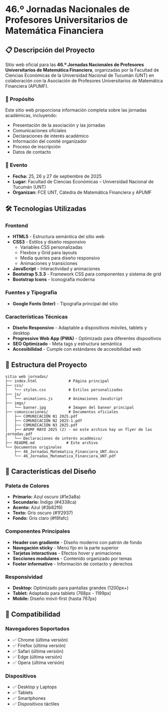# 46.º Jornadas Nacionales de Profesores Universitarios de Matemática Financiera

## 📋 Descripción del Proyecto

Sitio web oficial para las **46.º Jornadas Nacionales de Profesores Universitarios de Matemática Financiera**, organizadas por la Facultad de Ciencias Económicas de la Universidad Nacional de Tucumán (UNT) en colaboración con la Asociación de Profesores Universitarios de Matemática Financiera (APUMF).

### 🎯 Propósito

Este sitio web proporciona información completa sobre las jornadas académicas, incluyendo:
- Presentación de la asociación y las jornadas
- Comunicaciones oficiales
- Declaraciones de interés académico
- Información del comité organizador
- Proceso de inscripción
- Datos de contacto

### 📅 Evento

- **Fecha:** 25, 26 y 27 de septiembre de 2025
- **Lugar:** Facultad de Ciencias Económicas – Universidad Nacional de Tucumán (UNT)
- **Organizan:** FCE UNT, Cátedra de Matemática Financiera y APUMF

## 🛠️ Tecnologías Utilizadas

### Frontend
- **HTML5** - Estructura semántica del sitio web
- **CSS3** - Estilos y diseño responsivo
  - Variables CSS personalizadas
  - Flexbox y Grid para layouts
  - Media queries para diseño responsivo
  - Animaciones y transiciones
- **JavaScript** - Interactividad y animaciones
- **Bootstrap 5.3.3** - Framework CSS para componentes y sistema de grid
- **Bootstrap Icons** - Iconografía moderna

### Fuentes y Tipografía
- **Google Fonts (Inter)** - Tipografía principal del sitio

### Características Técnicas
- **Diseño Responsivo** - Adaptable a dispositivos móviles, tablets y desktop
- **Progressive Web App (PWA)** - Optimizado para diferentes dispositivos
- **SEO Optimizado** - Meta tags y estructura semántica
- **Accesibilidad** - Cumple con estándares de accesibilidad web

## 📁 Estructura del Proyecto

```
sitio web jornadas/
├── index.html              # Página principal
├── css/
│   └── styles.css          # Estilos personalizados
├── js/
│   └── animations.js       # Animaciones JavaScript
├── imgs/
│   └── banner.jpg          # Imagen del banner principal
├── comunicaciones/         # Documentos oficiales
│   ├── COMUNICACIÓN N1 2025.pdf
│   ├── COMUNICACIÓN N2 2025-1.pdf
│   ├── COMUNICACIÓN N3 2025.pdf
│   ├── APUMF MAYO 2025 (2) - en este archivo hay un flyer de las jornadas.pdf
│   └── Declaraciones de interés académico/
├── README.md              # Este archivo
└── Documentos originales
    ├── 46_Jornadas_Matematica_Financiera_UNT.docx
    └── 46_Jornadas_Matematica_Financiera_UNT.pdf
```


## 🎨 Características del Diseño

### Paleta de Colores
- **Primario:** Azul oscuro (#1e3a8a)
- **Secundario:** Índigo (#4338ca)
- **Acento:** Azul (#3b82f6)
- **Texto:** Gris oscuro (#1f2937)
- **Fondo:** Gris claro (#f8fafc)

### Componentes Principales
- **Header con gradiente** - Diseño moderno con patrón de fondo
- **Navegación sticky** - Menú fijo en la parte superior
- **Tarjetas interactivas** - Efectos hover y animaciones
- **Secciones modulares** - Contenido organizado por temas
- **Footer informativo** - Información de contacto y derechos

### Responsividad
- **Desktop:** Optimizado para pantallas grandes (1200px+)
- **Tablet:** Adaptado para tablets (768px - 1199px)
- **Mobile:** Diseño móvil-first (hasta 767px)

## 📱 Compatibilidad

### Navegadores Soportados
- ✅ Chrome (última versión)
- ✅ Firefox (última versión)
- ✅ Safari (última versión)
- ✅ Edge (última versión)
- ✅ Opera (última versión)

### Dispositivos
- ✅ Desktop y Laptops
- ✅ Tablets
- ✅ Smartphones
- ✅ Dispositivos táctiles
